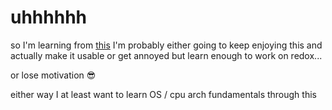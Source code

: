 # uhhhhhh

so I'm learning from [this](https://os.phil-opp.com/)
I'm probably either going to keep enjoying this and actually make it usable or get annoyed but learn enough to work on redox...

or lose motivation :sunglasses:

either way I at least want to learn OS / cpu arch fundamentals through this

